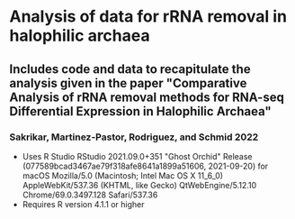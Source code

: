 # Analysis of data for rRNA removal in halophilic archaea
## Includes code and data to recapitulate the analysis given in the paper "Comparative Analysis of rRNA removal methods for RNA-seq Differential Expression in Halophilic Archaea"

### Sakrikar, Martinez-Pastor, Rodriguez, and Schmid 2022

* Uses R Studio RStudio 2021.09.0+351 "Ghost Orchid" Release (077589bcad3467ae79f318afe8641a1899a51606, 2021-09-20) for macOS
Mozilla/5.0 (Macintosh; Intel Mac OS X 11_6_0) AppleWebKit/537.36 (KHTML, like Gecko) QtWebEngine/5.12.10 Chrome/69.0.3497.128 Safari/537.36 
* Requires R version 4.1.1 or higher
